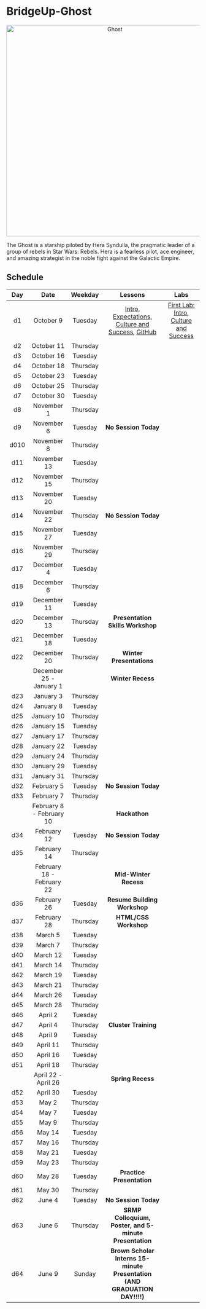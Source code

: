 # BridgeUp-Ghost

<p align="center">
  <img  src="http://www.jedinews.co.uk/wp-content/uploads/2018/01/forces-of-destiny-comic-hera.jpg" width="550px" alt="Ghost">
</p>

The Ghost is a starship piloted by Hera Syndulla, the pragmatic leader of a group of rebels in Star Wars: Rebels. Hera is a fearless pilot, ace engineer, and amazing strategist in the noble fight against the Galactic Empire.


## Schedule
  | Day | Date        | Weekday | Lessons     | Labs        |
  |:---:|:-----------:|:-------:|:-----------:|:-----------:|
  | d1  |October 9 |Tuesday | [Intro, Expectations, Culture and Success](weekly_code/d01/lessons/1.Intro.md), [GitHub](weekly_code/d01/lessons/2.Github.md)| [First Lab: Intro, Culture and Success](weekly_code/d01/labs)|
  | d2  |October 11 |Thursday | [](weekly_code/d02/lessons)| [](weekly_code/d02/labs)|
  | d3  |October 16 |Tuesday | [](weekly_code/d03/lessons)| [](weekly_code/d03/labs)|
  | d4  |October 18 |Thursday | [](weekly_code/d04/lessons)| [](weekly_code/d04/labs)|
  | d5  |October 23 |Tuesday | [](weekly_code/d05/lessons)| [](weekly_code/d05/labs)|
  | d6  |October 25 |Thursday | [](weekly_code/d06/lessons)| [](weekly_code/d06/labs)|
  | d7  |October 30 |Tuesday | [](weekly_code/d07/lessons)| [](weekly_code/d07/labs)|
  | d8  |November 1 |Thursday | [](weekly_code/d08/lessons)| [](weekly_code/d08/labs)|
  | d9  |November 6 |Tuesday | **No Session Today** |
  | d010 |November 8 |Thursday | [](weekly_code/d10/lessons)| [](weekly_code/d10/labs)|
  | d11 |November 13 |Tuesday | [](weekly_code/d11/lessons)| [](weekly_code/d11/labs)|
  | d12 |November 15 |Thursday | [](weekly_code/d12/lessons)| [](weekly_code/d12/labs)|
  | d13 |November 20 |Tuesday | [](weekly_code/d13/lessons)| [](weekly_code/d13/labs)|
  | d14 |November 22 |Thursday | **No Session Today** |
  | d15 |November 27 |Tuesday | [](weekly_code/d15/lessons)| [](weekly_code/d15/labs)|
  | d16 |November 29 |Thursday | [](weekly_code/d16/lessons)| [](weekly_code/d16/labs)|
  | d17 |December 4 |Tuesday | [](weekly_code/d17/lessons)| [](weekly_code/d17/labs)|
  | d18 |December 6 |Thursday | [](weekly_code/d18/lessons)| [](weekly_code/d18/labs)|
  | d19 |December 11 |Tuesday | [](weekly_code/d19/lessons)| [](weekly_code/d19/labs)|
  | d20 |December 13 |Thursday | **Presentation Skills Workshop** |
  | d21 |December 18 |Tuesday | [](weekly_code/d21/lessons)| [](weekly_code/d21/labs)|
  | d22 |December 20 |Thursday | **Winter Presentations** |
  |  |December 25 - January 1 | | **Winter Recess** |
  | d23  |January 3 |Thursday | [](weekly_code/d23/lessons)| [](weekly_code/d23/labs)|
  | d24  |January 8 |Tuesday | [](weekly_code/d24/lessons)| [](weekly_code/d24/labs)|
  | d25  |January 10 |Thursday | [](weekly_code/d25/lessons)| [](weekly_code/d25/labs)|
  | d26  |January 15 |Tuesday | [](weekly_code/d26/lessons)| [](weekly_code/d26/labs)|
  | d27  |January 17 |Thursday | [](weekly_code/d27/lessons)| [](weekly_code/d27/labs)|
  | d28  |January 22 |Tuesday | [](weekly_code/d28/lessons)| [](weekly_code/d28/labs)|
  | d29  |January 24 |Thursday | [](weekly_code/d29/lessons)| [](weekly_code/d29/labs)|
  | d30  |January 29 |Tuesday | [](weekly_code/d30/lessons)| [](weekly_code/d30/labs)|
  | d31 |January 31 |Thursday | [](weekly_code/d31/lessons)| [](weekly_code/d31/labs)|
  | d32 |February 5 |Tuesday | **No Session Today** |
  | d33 |February 7 |Thursday | [](weekly_code/d33/lessons)| [](weekly_code/d33/labs)|
  |  |February 8 - February 10 | | **Hackathon** |
  | d34 |February 12 |Tuesday | **No Session Today** |
  | d35 |February 14 |Thursday | [](weekly_code/d35/lessons)| [](weekly_code/d35/labs)|
  |  |February 18 - February 22 | | **Mid-Winter Recess** |
  | d36 |February 26 |Tuesday | **Resume Building Workshop** |
  | d37 |February 28 |Thursday | **HTML/CSS Workshop** |
  | d38 |March 5 |Tuesday | [](weekly_code/d38/lessons)| [](weekly_code/d38/labs)|
  | d39 |March 7 |Thursday | [](weekly_code/d39/lessons)| [](weekly_code/d39/labs)|
  | d40 |March 12 |Tuesday | [](weekly_code/d40/lessons)| [](weekly_code/d40/labs)|
  | d41 |March 14 |Thursday | [](weekly_code/d41/lessons)| [](weekly_code/d41/labs)|
  | d42 |March 19 |Tuesday | [](weekly_code/d42/lessons)| [](weekly_code/d42/labs)|
  | d43 |March 21 |Thursday | [](weekly_code/d43/lessons)| [](weekly_code/d43/labs)|
  | d44 |March 26 |Tuesday | [](weekly_code/d44/lessons)| [](weekly_code/d44/labs)|
  | d45 |March 28 |Thursday | [](weekly_code/d45/lessons)| [](weekly_code/d45/labs)|
  | d46 |April 2 |Tuesday | [](weekly_code/d46/lessons)| [](weekly_code/d46/labs)|
  | d47 |April 4 |Thursday | **Cluster Training** |
  | d48 |April 9 |Tuesday | [](weekly_code/d48/lessons)| [](weekly_code/d48/labs)|
  | d49 |April 11 |Thursday | [](weekly_code/d49/lessons)| [](weekly_code/d49/labs)|
  | d50 |April 16 |Tuesday | [](weekly_code/d50/lessons)| [](weekly_code/d50/labs)|
  | d51 |April 18 |Thursday | [](weekly_code/d51/lessons)| [](weekly_code/d51/labs)|
  |  |April 22 - April 26| | **Spring Recess** |
  | d52 |April 30 |Tuesday | [](weekly_code/d52/lessons)| [](weekly_code/d52/labs)|
  | d53 |May 2 |Thursday | [](weekly_code/d53/lessons)| [](weekly_code/d53/labs)|
  | d54 |May 7 |Tuesday | [](weekly_code/d54/lessons)| [](weekly_code/d54/labs)|
  | d55 |May 9 |Thursday | [](weekly_code/d55/lessons)| [](weekly_code/d55/labs)|
  | d56 |May 14 |Tuesday | [](weekly_code/d56/lessons)| [](weekly_code/d56/labs)|
  | d57 |May 16 |Thursday | [](weekly_code/d57/lessons)| [](weekly_code/d57/labs)|
  | d58 |May 21 |Tuesday | [](weekly_code/d58/lessons)| [](weekly_code/d58/labs)|
  | d59 |May 23 |Thursday | [](weekly_code/d59/lessons)| [](weekly_code/d59/labs)|
  | d60 |May 28 |Tuesday | **Practice Presentation** |
  | d61 |May 30 |Thursday | [](weekly_code/d61/lessons)| [](weekly_code/d61/labs)|
  | d62 |June 4 |Tuesday | **No Session Today** |
  | d63 |June 6 |Thursday | **SRMP Colloquium, Poster, and 5-minute Presentation** |
  | d64 |June 9 |Sunday | **Brown Scholar Interns 15-minute Presentation (AND GRADUATION DAY!!!!)** |
